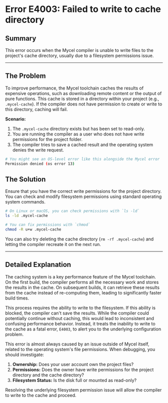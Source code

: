 # Error E4003: Failed to write to cache directory

## Summary

This error occurs when the Mycel compiler is unable to write files to the project's cache directory, usually due to a filesystem permissions issue.

---

## The Problem

To improve performance, the Mycel toolchain caches the results of expensive operations, such as downloading remote content or the output of pure functions. This cache is stored in a directory within your project (e.g., `.mycel-cache`). If the compiler does not have permission to create or write to this directory, caching will fail.

**Scenario:**

1.  The `.mycel-cache` directory exists but has been set to read-only.
2.  You are running the compiler as a user who does not have write permissions for the project folder.
3.  The compiler tries to save a cached result and the operating system denies the write request.

```sh
# You might see an OS-level error like this alongside the Mycel error
Permission denied (os error 13)
```

## The Solution

Ensure that you have the correct write permissions for the project directory. You can check and modify filesystem permissions using standard operating system commands.

```sh
# On Linux or macOS, you can check permissions with `ls -ld`
ls -ld .mycel-cache

# You can fix permissions with `chmod`
chmod -R u+w .mycel-cache
```

You can also try deleting the cache directory (`rm -rf .mycel-cache`) and letting the compiler recreate it on the next run.

---

## Detailed Explanation

The caching system is a key performance feature of the Mycel toolchain. On the first build, the compiler performs all the necessary work and stores the results in the cache. On subsequent builds, it can retrieve these results from the cache instead of re-computing them, leading to significantly faster build times.

This process requires the ability to write to the filesystem. If this ability is blocked, the compiler can't save the results. While the compiler could potentially continue without caching, this would lead to inconsistent and confusing performance behavior. Instead, it treats the inability to write to the cache as a fatal error, `E4003`, to alert you to the underlying configuration problem.

This error is almost always caused by an issue outside of Mycel itself, related to the operating system's file permissions. When debugging, you should investigate:

1.  **Ownership:** Does your user account own the project files?
2.  **Permissions:** Does the owner have write permissions for the project directory and the cache directory?
3.  **Filesystem Status:** Is the disk full or mounted as read-only?

Resolving the underlying filesystem permission issue will allow the compiler to write to the cache and proceed.
